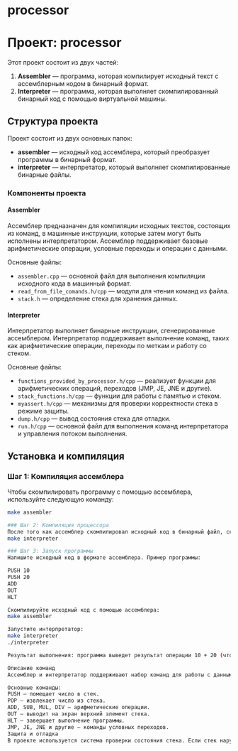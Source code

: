 # processor
# Проект: processor

Этот проект состоит из двух частей:

1. **Assembler** — программа, которая компилирует исходный текст с ассемблерным кодом в бинарный формат.
2. **Interpreter** — программа, которая выполняет скомпилированный бинарный код с помощью виртуальной машины.

## Структура проекта

Проект состоит из двух основных папок:

- **assembler** — исходный код ассемблера, который преобразует программы в бинарный формат.
- **interpreter** — интерпретатор, который выполняет скомпилированные бинарные файлы.

### Компоненты проекта

#### Assembler

Ассемблер предназначен для компиляции исходных текстов, состоящих из команд, в машинные инструкции, которые затем могут быть исполнены интерпретатором. Ассемблер поддерживает базовые арифметические операции, условные переходы и операции с данными.

Основные файлы:
- `assembler.cpp` — основной файл для выполнения компиляции исходного кода в машинный формат.
- `read_from_file_comands.h/cpp` — модули для чтения команд из файла.
- `stack.h` — определение стека для хранения данных.

#### Interpreter

Интерпретатор выполняет бинарные инструкции, сгенерированные ассемблером. Интерпретатор поддерживает выполнение команд, таких как арифметические операции, переходы по меткам и работу со стеком.

Основные файлы:
- `functions_provided_by_processor.h/cpp` — реализует функции для арифметических операций, переходов (JMP, JE, JNE и другие).
- `stack_functions.h/cpp` — функции для работы с памятью и стеком.
- `myassert.h/cpp` — механизмы для проверки корректности стека в режиме защиты.
- `dump.h/cpp` — вывод состояния стека для отладки.
- `run.h/cpp` — основной файл для выполнения команд интерпретатора и управления потоком выполнения.

## Установка и компиляция

### Шаг 1: Компиляция ассемблера
Чтобы скомпилировать программу с помощью ассемблера, используйте следующую команду:

```bash
make assembler

### Шаг 2: Компиляция процессора
После того как ассемблер скомпилировал исходный код в бинарный файл, скомпилируйте интерпретатор:
make interpreter

### Шаг 3: Запуск программы
Напишите исходный код в формате ассемблера. Пример программы:

PUSH 10
PUSH 20
ADD
OUT
HLT

Скомпилируйте исходный код с помощью ассемблера:
make assembler

Запустите интерпретатор:
make interpreter
./interpreter

Результат выполнения: программа выведет результат операции 10 + 20 (что равно 30).

Описание команд
Ассемблер и интерпретатор поддерживают набор команд для работы с данными и выполнения операций.

Основные команды:
PUSH — помещает число в стек.
POP — извлекает число из стека.
ADD, SUB, MUL, DIV — арифметические операции.
OUT — выводит на экран верхний элемент стека.
HLT — завершает выполнение программы.
JMP, JE, JNE и другие — команды условных переходов.
Защита и отладка
В проекте используется система проверки состояния стека. Если стек нарушен, программа выполнит диагностику с выводом ошибок в консоль. Это реализовано с помощью макроса ASSERT, который включается при компиляции с флагом PROTECTION_ON.

